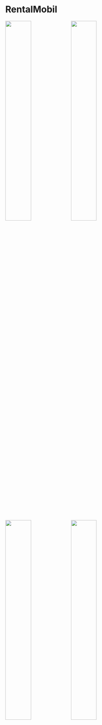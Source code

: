 # RentalMobil
<img src="https://user-images.githubusercontent.com/63795261/81064442-e9e51600-8f03-11ea-8896-2363d09f679f.png" width="40%" height="40%">
<img src="https://user-images.githubusercontent.com/63795261/81064696-57914200-8f04-11ea-80c6-11ab1611c53b.png" width="40%" height="40%">
<img src="https://user-images.githubusercontent.com/63795261/81084571-3f2f2080-8f20-11ea-8126-9aafed703081.png" width="40%" height="40%">
<img src="https://user-images.githubusercontent.com/63795261/81084729-77cefa00-8f20-11ea-853c-11f45bfcfa0e.png" width="40%" height="40%">
